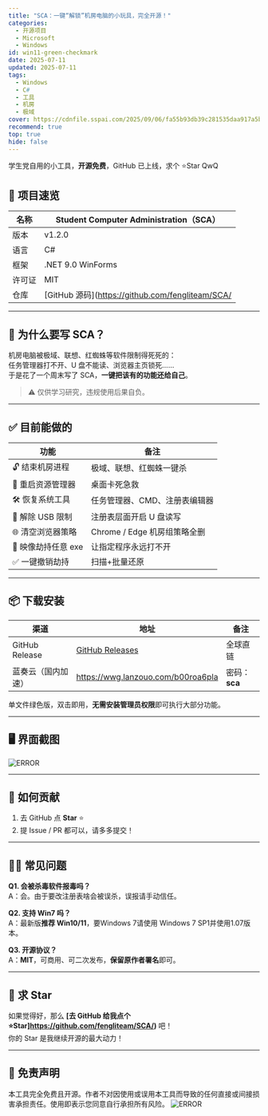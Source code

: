 ```yaml
---
title: "SCA：一键“解锁”机房电脑的小玩具，完全开源！"
categories:
  - 开源项目
  - Microsoft
  - Windows
id: win11-green-checkmark
date: 2025-07-11
updated: 2025-07-11
tags:
  - Windows
  - C#
  - 工具
  - 机房
  - 极域
cover: https://cdnfile.sspai.com/2025/09/06/fa55b93db39c281535daa917a5bcf672.png
recommend: true
top: true
hide: false
---
```

学生党自用的小工具，**开源免费**，GitHub 已上线，求个 ⭐Star  QwQ

## 🚀 项目速览
| 名称 | Student Computer Administration（SCA） |
|---|---|
| 版本 | v1.2.0 |
| 语言 | C# |
| 框架 | .NET 9.0 WinForms |
| 许可证 | MIT |
| 仓库 | [GitHub 源码](https://github.com/fengliteam/SCA/|
---

## 🎯 为什么要写 SCA？
机房电脑被极域、联想、红蜘蛛等软件限制得死死的：  
任务管理器打不开、U 盘不能读、浏览器主页锁死……  
于是花了一个周末写了 SCA，**一键把该有的功能还给自己**。  
> ⚠️ 仅供学习研究，违规使用后果自负。

---

## ✅ 目前能做的
| 功能 | 备注 |
|---|---|
| 🔓 结束机房进程 | 极域、联想、红蜘蛛一键杀 |
| 🔄 重启资源管理器 | 桌面卡死急救 |
| 🛠 恢复系统工具 | 任务管理器、CMD、注册表编辑器 |
| 💾 解除 USB 限制 | 注册表层面开启 U 盘读写 |
| 🌐 清空浏览器策略 | Chrome / Edge 机房组策略全删 |
| 🚫 映像劫持任意 exe | 让指定程序永远打不开 |
| ✅ 一键撤销劫持 | 扫描+批量还原 |

---

## 📦 下载安装
| 渠道 | 地址 | 备注 |
|---|---|---|
| GitHub Release | [GitHub Releases](https://github.com/fengliteam/SCA/releases/tag/LAST) | 全球直链 |
| 蓝奏云（国内加速） | https://wwg.lanzouo.com/b00roa6pla | 密码：**sca** |

单文件绿色版，双击即用，**无需安装管理员权限**即可执行大部分功能。

---

## 🖥 界面截图
![ERROR](https://cdnfile.sspai.com/2025/09/06/c79cedc5375ead9018da5bfd089f5fe0.png?imageView2/2/w/1120/q/90/interlace/1/ignore-error/1/format/webp)  

---

## 🤝 如何贡献
1. 去 GitHub 点 **Star** ⭐  
2. 提 Issue / PR 都可以，请多多提交！
---

## 🙋‍♂️ 常见问题
**Q1. 会被杀毒软件报毒吗？**  
A：会。由于要改注册表啥会被误杀，误报请手动信任。

**Q2. 支持 Win7 吗？**  
A：最新版**推荐 Win10/11**，要Windows 7请使用 Windows 7 SP1并使用1.07版本。

**Q3. 开源协议？**  
A：**MIT**，可商用、可二次发布，**保留原作者署名**即可。

---

## 📣 求 Star
如果觉得好，那么
**[去 GitHub 给我点个 ⭐Star]https://github.com/fengliteam/SCA/)** 吧！  
你的 Star 是我继续开源的最大动力！

---

## 📜 免责声明
本工具完全免费且开源。作者不对因使用或误用本工具而导致的任何直接或间接损害承担责任。使用即表示您同意自行承担所有风险。
![ERROR](https://cdnfile.sspai.com/2025/09/06/7c7bb0f78013106b6e80d2d3e28804c2.png?imageView2/2/w/1120/q/90/interlace/1/ignore-error/1/format/webp)  
